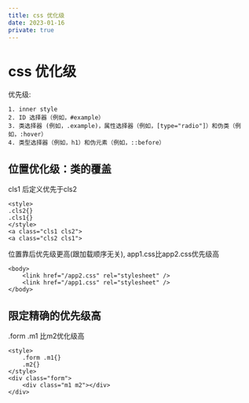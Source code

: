 ```yaml
---
title: css 优化级
date: 2023-01-16
private: true
---
```

# css 优化级

优先级:

    1. inner style
    2. ID 选择器（例如，#example）
    3. 类选择器 (例如，.example)，属性选择器（例如，[type="radio"]）和伪类（例如，:hover）
    4. 类型选择器（例如，h1）和伪元素（例如，::before）
    
## 位置优化级：类的覆盖
cls1 后定义优先于cls2

    <style>
    .cls2{}
    .cls1{}
    </style>
    <a class="cls1 cls2">
    <a class="cls2 cls1">

位置靠后优先级更高(跟加载顺序无关), app1.css比app2.css优先级高

    <body>
        <link href="/app2.css" rel="stylesheet" />
        <link href="/app1.css" rel="stylesheet" />
    </body>

## 限定精确的优先级高
.form .m1 比m2优化级高

    <style>
        .form .m1{}
        .m2{}
    </style>
    <div class="form">
        <div class="m1 m2"></div>
    </div>
